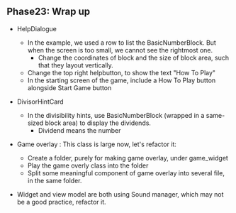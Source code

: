 ## Phase23: Wrap up
- HelpDialogue
    - In the example, we used a row to list the BasicNumberBlock. But when the screen is too small, we cannot see the rightmost one.
        - Change the  coordinates of block and the size of block area, such that they layout vertically.
    - Change the top right helpbutton, to show the text "How To Play"
    - In the starting screen of the game, include a How To Play button alongside Start Game button

- DivisorHintCard
    - In the divisibility hints, use BasicNumberBlock (wrapped in a same-sized block area) to display the dividends.
        - Dividend means the number

- Game overlay : This class is large now, let's refactor it:
    - Create a folder, purely for making game overlay, under game_widget
    - Play the game overly class into the folder
    - Split some meaningful component of game overlay into several file, in the same folder.

- Widget and view model are both using Sound manager, which may not be a good practice, refactor it.